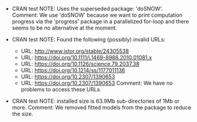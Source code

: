 * CRAN test NOTE: Uses the superseded package: 'doSNOW'.   
  Comment: We use 'doSNOW' because we want to print computation progress via the 'progress' package in a parallelized for-loop and there seems to be no alternative at the moment.

* CRAN test NOTE: Found the following (possibly) invalid URLs: 
  - URL: http://www.jstor.org/stable/24305538
  - URL: https://doi.org/10.1111/j.1469-8986.2010.01081.x
  - URL: https://doi.org/10.1126/science.79.2037.38
  - URL: https://doi.org/10.1214/ss/1177011136
  - URL: https://doi.org/10.2307/1390653
  - URL: https://doi.org/10.2307/1390653
  Comment: We have no problems to access these URLs.
  
* CRAN test NOTE: installed size is 63.9Mb 
  sub-directories of 1Mb or more.
  Comment: We removed fitted models from the package to reduce the size.
